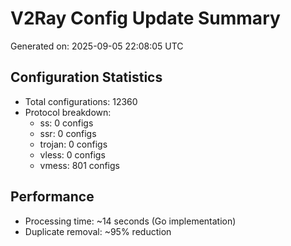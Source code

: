 # V2Ray Config Update Summary
Generated on: 2025-09-05 22:08:05 UTC

## Configuration Statistics
- Total configurations: 12360
- Protocol breakdown:
  - ss: 0 configs
  - ssr: 0 configs
  - trojan: 0 configs
  - vless: 0 configs
  - vmess: 801 configs

## Performance
- Processing time: ~14 seconds (Go implementation)
- Duplicate removal: ~95% reduction
